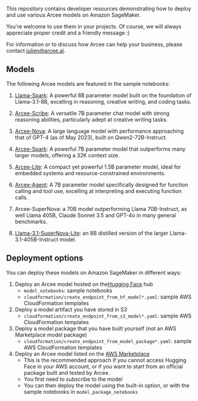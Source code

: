 This repository contains developer resources demonstrating how to deploy and use various Arcee models on Amazon SageMaker.

You're welcome to use them in your projects. Of course, we will always appreciate proper credit and a friendly message :)

For information or to discuss how Arcee can help your business, please contact julien@arcee.ai.

## Models

The following Arcee models are featured in the sample notebooks:

1. [Llama-Spark](https://huggingface.co/arcee-ai/Llama-Spark): A powerful 8B parameter model built on the foundation of Llama-3.1-8B, excelling in reasoning, creative writing, and coding tasks.

2. [Arcee-Scribe](https://huggingface.co/arcee-ai/Arcee-Scribe): A versatile 7B parameter chat model with strong reasoning abilities, particularly adept at creative writing tasks.

3. [Arcee-Nova](https://huggingface.co/arcee-ai/Arcee-Nova): A large language model with performance approaching that of GPT-4 (as of May 2023), built on Qwen2-72B-Instruct.

4. [Arcee-Spark](https://huggingface.co/arcee-ai/Arcee-Spark): A powerful 7B parameter model that outperforms many larger models, offering a 32K context size.

5. [Arcee-Lite](https://huggingface.co/arcee-ai/arcee-lite): A compact yet powerful 1.5B parameter model, ideal for embedded systems and resource-constrained environments.

6. [Arcee-Agent](https://huggingface.co/arcee-ai/Arcee-Agent): A 7B parameter model specifically designed for function calling and tool use, excelling at interpreting and executing function calls.

7. Arcee-SuperNova: a 70B model outperforming Llama 70B-Instruct, as well Llama 405B, Claude Sonnet 3.5 and GPT-4o in many general benchmarks.

8. [Llama-3.1-SuperNova-Lite](https://huggingface.co/arcee-ai/Llama-3.1-SuperNova-Lite): an 8B distilled version of the larger Llama-3.1-405B-Instruct model.

## Deployment options

You can deploy these models on Amazon SageMaker in different ways:

1. Deploy an Arcee model hosted on the[Hugging Face](https://huggingface.co/arcee-ai) hub
   * `model_notebooks`: sample notebooks
   * `cloudformation/create_endpoint_from_hf_model*.yaml`: sample AWS CloudFormation templates
2. Deploy a model artifact you have stored in S3
   * `cloudformation/create_endpoint_from_s3_model*.yaml`: sample AWS CloudFormation templates
3. Deploy a model package that you have built yourself (not an AWS Marketplace model package)
   * `cloudformation/create_endpoint_from_model_package*.yaml`: sample AWS CloudFormation templates
4. Deploy an Arcee model listed on the [AWS Marketplace](https://aws.amazon.com/marketplace/seller-profile?id=seller-r7b33ivdczgs6)
   * This is the recommended approach if you cannot access Hugging Face in your AWS account, or if you want to start from an official package built and tested by Arcee.
   * You first need to subscribe to the model
   * You can then deploy the model using the built-in option, or with the sample notebooks in `model_package_notebooks`
